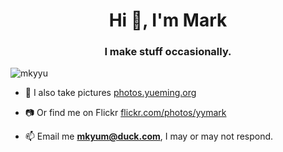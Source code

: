 <h1 align="center">Hi 👋, I'm Mark</h1>
<h3 align="center">I make stuff occasionally.</h3>

<p align="left"> <img src="https://komarev.com/ghpvc/?username=mkyyu&label=Profile%20views&color=0e75b6&style=flat" alt="mkyyu" /> </p>

- 📸 I also take pictures [photos.yueming.org](https://photos.yueming.org/)

- 📷 Or find me on Flickr [flickr.com/photos/yymark](https://flickr.com/photos/yymark/)


<p align="left">
</p>

- 📫 Email me **mkyum@duck.com**, I may or may not respond. 
